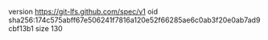 version https://git-lfs.github.com/spec/v1
oid sha256:174c575abff67e506241f7816a120e52f66285ae6c0ab3f20e0ab7ad9cbf13b1
size 130
